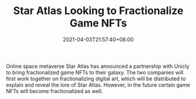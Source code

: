﻿---
title: "Star Atlas Looking to Fractionalize Game NFTs"
date: 2021-04-03T21:57:40+08:00
lastmod: 2021-04-03T16:45:40+08:00
draft: false
authors: ["Regina"]
description: "Online space metaverse Star Atlas has announced a partnership with Unicly to bring fractionalized game NFTs to their galaxy. The two companies will first work together on fractionalizing digital art, which will be distributed to explain and reveal the lore of Star Atlas. However, in the future certain game NFTs will become fractionalized as well."
featuredImage: "star-atlas-looking-to-fractionalize-game-nfts.png"
tags: ["Virtual World","Play to Earn"]
categories: ["news"]
news: ["Virtual World"]
weight: 
lightgallery: true
pinned: false
recommend: false
recommend1: false
---

Online space metaverse Star Atlas has announced a partnership with Unicly to bring fractionalized game NFTs to their galaxy. The two companies will first work together on fractionalizing digital art, which will be distributed to explain and reveal the lore of Star Atlas. However, in the future certain game NFTs will become fractionalized as well.

<!--more-->

